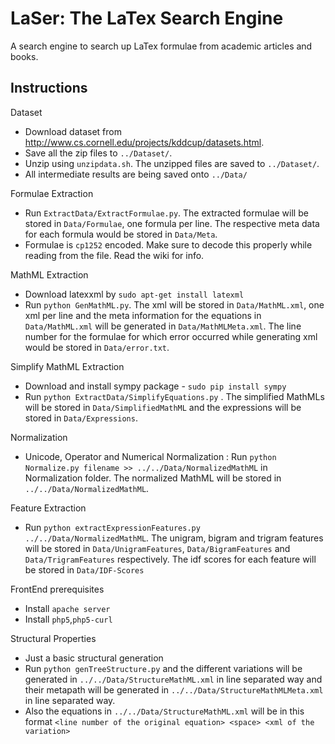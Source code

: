 # LaSer: The LaTex Search Engine
A search engine to search up LaTex formulae from academic articles and books.

Instructions
------------
Dataset
* Download dataset from http://www.cs.cornell.edu/projects/kddcup/datasets.html.
* Save all the zip files to ```../Dataset/```.
* Unzip using ```unzipdata.sh```. The unzipped files are saved to ```../Dataset/```.
* All intermediate results are being saved onto ```../Data/```

Formulae Extraction
* Run ```ExtractData/ExtractFormulae.py```. The extracted formulae will be stored in ```Data/Formulae```, one formula per line. The respective meta data for each formula would be stored in ```Data/Meta```.
* Formulae is ```cp1252``` encoded. Make sure to decode this properly while reading from the file. Read the wiki for info.


MathML Extraction
* Download latexxml by ```sudo apt-get install latexml```
* Run ```python GenMathML.py```. The xml will be stored in ```Data/MathML.xml```, one xml per line and the meta information for the equations in ```Data/MathML.xml``` will be generated in ```Data/MathMLMeta.xml```. The line number for the formulae for which error occurred while generating xml would be stored in ```Data/error.txt```.
 
Simplify MathML Extraction
* Download and install sympy package - ```sudo pip install sympy```
* Run ```python ExtractData/SimplifyEquations.py``` . The simplified MathMLs will be stored in ```Data/SimplifiedMathML``` and the expressions will be stored in ```Data/Expressions```.

Normalization
* Unicode, Operator and Numerical Normalization : Run ```python Normalize.py filename >> ../../Data/NormalizedMathML``` in Normalization folder. The normalized MathML will be stored in ```../../Data/NormalizedMathML```.

Feature Extraction
* Run ```python extractExpressionFeatures.py ../../Data/NormalizedMathML```. The unigram, bigram and trigram features will be stored in ```Data/UnigramFeatures```, ```Data/BigramFeatures``` and ```Data/TrigramFeatures``` respectively. The idf scores for each feature will be stored in ```Data/IDF-Scores```

FrontEnd prerequisites 
* Install ```apache server```
* Install ```php5```,```php5-curl```

Structural Properties
* Just a basic structural generation
* Run ```python genTreeStructure.py``` and the different variations will be generated in ```../../Data/StructureMathML.xml``` in line separated way and their metapath will be generated in ```../../Data/StructureMathMLMeta.xml``` in line separated way. 
* Also the equations in ```../../Data/StructureMathML.xml``` will be in this format ```<line number of the original equation> <space> <xml of the variation>```

